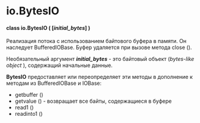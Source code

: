 # io.BytesIO

#### class io.BytesIO \( \[_initial\_bytes_\] \)

Реализация потока с использованием байтового буфера в памяти. Он наследует BufferedIOBase. Буфер удаляется при вызове метода close \(\).

Необязательный аргумент _**initial\_bytes**_ - это байтовый объект \(_bytes-like object_ \), содержащий начальные данные.

**BytesIO** предоставляет или переопределяет эти методы в дополнение к методам из BufferedIOBase и IOBase:

* getbuffer \(\)
* getvalue \(\) - возвращает все байты, содержащиеся в буфере
* read1 \(\)
* readinto1 \(\)

